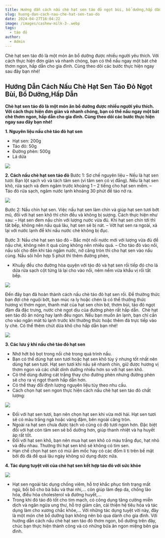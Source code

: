 ```yaml
---
title: Hướng dẫn cách nấu chè hạt sen táo đỏ ngọt bùi, bổ dưỡng,hấp dẫn
slug: huong-dan-cach-nau-che-hat-sen-tao-do
date: 2024-04-27T16:04:22
image: /images/cashew-milk-3-.webp
tags:
  - táo đỏ
author:
  - Admin
---
```

Chè hạt sen táo đỏ là một món ăn bổ dưỡng được nhiều người yêu thích. Với cách thực hiện đơn giản và nhanh chóng, bạn có thể nấu ngay một bát chè thơm ngon, hấp dẫn cho gia đình. Cùng theo dõi các bước thực hiện ngay sau đây bạn nhé!

## Hướng Dẫn Cách Nấu Chè Hạt Sen Táo Đỏ Ngọt Bùi, Bổ Dưỡng,Hấp Dẫn

**Chè hạt sen táo đỏ là một món ăn bổ dưỡng được nhiều người yêu thích. Với cách thực hiện đơn giản và nhanh chóng, bạn có thể nấu ngay một bát chè thơm ngon, hấp dẫn cho gia đình. Cùng theo dõi các bước thực hiện ngay sau đây bạn nhé!**

**1. Nguyên liệu nấu chè táo đỏ hạt sen**
- Hạt sen: 200g
- Táo đỏ: 50g
- Đường phèn: 500g
- Lá dứa

![](https://cdn.mediamart.vn/images/Upload/download/2021-10/hjk-Z16B8n.jpg)

**2. Cách nấu chè hạt sen táo đỏ**
Bước 1: Sơ chế nguyên liệu
– Nếu là hạt sen tươi: Bạn lột sạch vỏ và tách tâm sen (vì tâm sen có vị đắng). Nếu là hạt sen khô, rửa sạch và đem ngâm trước khoảng 1 – 2 tiếng cho hạt sen mềm.
– Táo đỏ rửa sạch, ngâm nước lạnh khoảng 30 phút để táo nở ra.

![](https://cdn.mediamart.vn/images/Upload/download/2021-10/hjk-06X1Ac.jpg)

Bước 2: Nấu chín hạt sen.
Việc nấu hạt sen làm chín và giúp hạt sen tươi bớt mủ, đối với hạt sen khô thì chín đều và không bị sượng. Cách thực hiện như sau:
– Hạt sen đem nấu chín với lượng nước vừa đủ. Khi hạt sen chín tới thì tắt bếp, không nên nấu quá lâu, hạt sen sẽ bị nát.
– Vớt hạt sen ra ngoài, xả lại với nước lạnh để khi nấu nước chè không bị đục.

Bước 3: Nấu chè hạt sen táo đỏ
– Bắc một nồi nước mới với lượng vừa đủ để nấu chè, không nên ít quá cũng không nên nhiều quá.
– Cho táo đỏ vào nồi, nấu sôi cho đến khi táo ngậm nước, nở căng tròn thì cho hạt sen vào nấu cùng. Nấu sôi hỗn hợp 5 phút thì thêm đường phèn,
- Khuấy đều cho đường hòa quyện với táo đỏ và hạt sen rồi tiếp đó cho lá dứa rửa sạch cột từng lá lại cho vào nồi, nêm nếm vừa khẩu vị rồi tắt bếp.

![](https://cdn.mediamart.vn/images/Upload/download/2021-10/hjk-lpq8fa.jpg)

Đến đây bạn đã hoàn thành cách nấu chè táo đỏ hạt sen rồi. Để thưởng thức bạn đợi chè nguội bớt, bạn múc ra ly hoặc chén là có thể thưởng thức hương vị thơm ngon, thanh mát của hạt sen chín bở, thơm bùi, táo đỏ ngọt đậm đà đặc trưng, nước chè ngọt dịu của đường phèn rất hấp dẫn. 
Chè hạt sen táo đỏ ăn nóng hay lạnh đều ngon. Nếu bạn muốn ăn lạnh, bạn chỉ cần cho vào ngăn mát tủ lạnh trước khi thưởng thức hoặc thêm đá trực tiếp vào ly chè. Có thể thêm chút dừa khô cho hấp dẫn bạn nhé!

![](https://cdn.mediamart.vn/images/Upload/download/2021-10/hjk-AQU5HM.jpg)

**3. Các lưu ý khi nấu chè táo đỏ hạt sen**
- Nhớ hớt bỏ bọt trong nồi chè trong quá trình nấu.
- Bạn có thể dùng hạt sen tươi hoặc hạt sen khô tùy ý nhưng tốt nhất nên dùng hạt sen tươi. Hạt sen tươi khi nấu sẽ nhanh chín, giữ được hương vị thơm ngon và các chất dinh dưỡng nhiều hơn so với hạt sen khô.
- Có thể dùng đường cát trắng thay cho đường phèn nhưng đường phèn sẽ cho ra vị ngọt thanh hấp dẫn hơn.
- Có thể thay đổi định lượng nguyên liệu tùy theo nhu cầu.
- Cách chọn hạt sen ngon thực hiện cách nấu chè hạt sen táo đỏ chất lượng:

![](https://cdn.mediamart.vn/images/Upload/download/2021-10/hjk-PI52xE.jpg)

+ Đối với hạt sen tươi, bạn nên chọn hạt sen khi vừa mới hái. Hạt sen tươi sẽ có màu trắng ngà hoặc vàng đậm, bên ngoài căng tròn.
+ Ngoài ra hạt sen chưa được tách vỏ cũng có độ tươi ngon hơn. Đặc biệt đối với hạt còn tâm sen sẽ bổ dưỡng hơn, giúp thanh nhiệt và hạ huyết áp rất tốt.
+ Đối với hạt sen khô, bạn nên mua hạt sen khô có màu trắng đục, hạt nhỏ và đều nhau. Thường thì hạt sen khô sẽ không có tim sen.
+ Hạn chế chọn hạt sen có mùi ẩm mốc hay có các đốm li ti trên bề mặt bởi đó đã để quá lâu ngày không sử dụng được nữa.

**4. Tác dụng tuyệt vời của chè hạt sen kết hợp táo đỏ với sức khỏe**

![](https://cdn.mediamart.vn/images/Upload/download/2021-10/hjk-zaz9XT.jpg)

- Hạt sen ngoài tác dụng chống viêm, hỗ trợ khắc phục tình trạng mất ngủ, bồi bổ cho bà bầu và thai nhi,... còn giúp làm đẹp da, chống lão hóa, điều hòa cholesterol và đường huyết,...
- Trong khi đó táo đỏ tốt cho tim mạch, có công dụng tăng cường miễn dịch và ngăn ngừa ung thư, hỗ trợ giảm cân, cải thiện hệ tiêu hóa và tác dụng làm cho xương chắc khỏe,...
Với những tác dụng tuyệt vời này, đây là một món chè bổ dưỡng bạn không nên bỏ qua dành cho gia đình.
Với hướng dẫn cách nấu chè hạt sen táo đỏ thơm ngon, bổ dưỡng trên đây, chúc bạn thực hiện thành công và có những bữa ăn ngon miệng bên gia đình.
